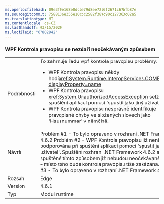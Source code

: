 ```yaml
---
ms.openlocfilehash: 09e3f0e168e0dcbe79d8ee7216f2671c67bfb87e
ms.sourcegitcommit: 7588136e355e10cbc2582f389c90c127363c02a5
ms.translationtype: MT
ms.contentlocale: cs-CZ
ms.lasthandoff: 03/15/2020
ms.locfileid: "67802942"
---
```

### <a name="wpf-spell-checking-fails-in-unexpected-ways"></a>WPF Kontrola pravopisu se nezdaří neočekávaným způsobem

|   |   |
|---|---|
|Podrobnosti|To zahrnuje řadu wpf kontrola pravopisu problémy:<ul><li>WPF Kontrola pravopisu někdy hodí<xref:System.Runtime.InteropServices.COMException?displayProperty=name></li><li>WPF Kontrola pravopisu <xref:System.UnauthorizedAccessException> selže s při spuštění aplikací pomocí 'spustit jako jiný uživatel'</li><li>WPF Kontrola pravopisu nesprávně identifikuje pravopisné chyby ve složených slovech jako 'Hausnummer' v němčině.</li></ul>|
|Návrh|Problém #1 - To bylo opraveno v rozhraní .NET Framework 4.6.2 Problém #2 - WPF Kontrola pravopisu již není podporována při spuštění aplikací pomocí 'spustit jako jiný uživatel'. Spuštění rozhraní .NET Framework 4.6.2 aplikace spuštěné tímto způsobem již nebudou neočekávaně zvrtnout – místo toho bude kontrola pravopisu tiše zakázána. Problém #3 - To bylo opraveno v rozhraní .NET Framework 4.6.2.|
|Rozsah|Edge|
|Version|4.6.1|
|Typ|Modul runtime|

